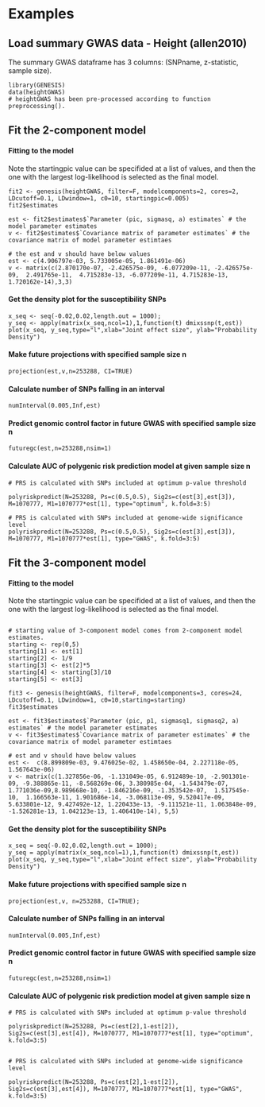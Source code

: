 Examples
===

## Load summary GWAS data - Height (allen2010)
The summary GWAS dataframe has 3 columns: (SNPname, z-statistic, sample size).  

```{r height}
library(GENESIS)
data(heightGWAS)
# heightGWAS has been pre-processed according to function preprocessing(). 
```


## Fit the 2-component model
#### Fitting to the model

Note the startingpic value can be specifided at a list of values, and then the one with the largest log-likelihood is selected as the final model. 

```{r 2-component model}
fit2 <- genesis(heightGWAS, filter=F, modelcomponents=2, cores=2, LDcutoff=0.1, LDwindow=1, c0=10, startingpic=0.005)
fit2$estimates

est <- fit2$estimates$`Parameter (pic, sigmasq, a) estimates` # the model parameter estimates
v <- fit2$estimates$`Covariance matrix of parameter estimates` # the covariance matrix of model parameter estimtaes

# the est and v should have below values
est <- c(4.906797e-03, 5.733005e-05, 1.861491e-06)
v <- matrix(c(2.870170e-07, -2.426575e-09, -6.077209e-11, -2.426575e-09,  2.491765e-11,  4.715283e-13, -6.077209e-11, 4.715283e-13,  1.720162e-14),3,3)
```

#### Get the density plot for the susceptibility SNPs 
```{r density plot}
x_seq <- seq(-0.02,0.02,length.out = 1000); 
y_seq <- apply(matrix(x_seq,ncol=1),1,function(t) dmixssnp(t,est))
plot(x_seq, y_seq,type="l",xlab="Joint effect size", ylab="Probability Density")
```

#### Make future projections with specified sample size n
```{r future projections}
projection(est,v,n=253288, CI=TRUE)
```

#### Calculate number of SNPs falling in an interval
```{r number of SNPs in an interval}
numInterval(0.005,Inf,est)
```

#### Predict genomic control factor in future GWAS with specified sample size n
```{r prediction}
futuregc(est,n=253288,nsim=1)
```


#### Calculate AUC of polygenic risk prediction model at given sample size n 
```{r function}
# PRS is calculated with SNPs included at optimum p-value threshold

polyriskpredict(N=253288, Ps=c(0.5,0.5), Sig2s=c(est[3],est[3]), M=1070777, M1=1070777*est[1], type="optimum", k.fold=3:5)

# PRS is calculated with SNPs included at genome-wide significance level
polyriskpredict(N=253288, Ps=c(0.5,0.5), Sig2s=c(est[3],est[3]), M=1070777, M1=1070777*est[1], type="GWAS", k.fold=3:5)
```


## Fit the 3-component model
#### Fitting to the model

Note the startingpic value can be specifided at a list of values, and then the one with the largest log-likelihood is selected as the final model. 

```{r 3-component model}

# starting value of 3-component model comes from 2-component model estimates. 
starting <- rep(0,5)
starting[1] <- est[1]
starting[2] <- 1/9
starting[3] <- est[2]*5
starting[4] <- starting[3]/10
starting[5] <- est[3]

fit3 <- genesis(heightGWAS, filter=F, modelcomponents=3, cores=24, LDcutoff=0.1, LDwindow=1, c0=10,starting=starting)
fit3$estimates

est <- fit3$estimates$`Parameter (pic, p1, sigmasq1, sigmasq2, a) estimates` # the model parameter estimates
v <- fit3$estimates$`Covariance matrix of parameter estimates` # the covariance matrix of model parameter estimtaes

# est and v should have below values
est <-  c(8.899809e-03, 9.476025e-02, 1.458650e-04, 2.227118e-05, 1.567643e-06)
v <- matrix(c(1.327856e-06, -1.131049e-05, 6.912489e-10, -2.901301e-09, -9.388865e-11, -8.568269e-06, 3.380985e-04, -1.543479e-07, 1.771036e-09,8.989668e-10, -1.846216e-09, -1.353542e-07,  1.517545e-10,  1.166563e-11, 1.901686e-14, -3.068113e-09, 9.520417e-09,  5.633801e-12, 9.427492e-12, 1.220433e-13, -9.111521e-11, 1.063848e-09, -1.526281e-13, 1.042123e-13, 1.406410e-14), 5,5) 
```

#### Get the density plot for the susceptibility SNPs 
```{r density plot}
x_seq = seq(-0.02,0.02,length.out = 1000); 
y_seq = apply(matrix(x_seq,ncol=1),1,function(t) dmixssnp(t,est))
plot(x_seq, y_seq,type="l",xlab="Joint effect size", ylab="Probability Density")
```

#### Make future projections with specified sample size n
```{r future projections}
projection(est,v, n=253288, CI=TRUE);
```

#### Calculate number of SNPs falling in an interval
```{r number of SNPs in an interval}
numInterval(0.005,Inf,est)
```

#### Predict genomic control factor in future GWAS with specified sample size n
```{r prediction}
futuregc(est,n=253288,nsim=1)
```


#### Calculate AUC of polygenic risk prediction model at given sample size n 
```{r function}
# PRS is calculated with SNPs included at optimum p-value threshold

polyriskpredict(N=253288, Ps=c(est[2],1-est[2]), Sig2s=c(est[3],est[4]), M=1070777, M1=1070777*est[1], type="optimum", k.fold=3:5)


# PRS is calculated with SNPs included at genome-wide significance level

polyriskpredict(N=253288, Ps=c(est[2],1-est[2]), Sig2s=c(est[3],est[4]), M=1070777, M1=1070777*est[1], type="GWAS", k.fold=3:5)
```